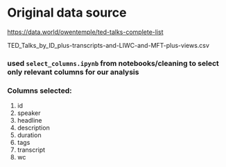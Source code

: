 # Original data source

https://data.world/owentemple/ted-talks-complete-list

TED_Talks_by_ID_plus-transcripts-and-LIWC-and-MFT-plus-views.csv

###  used `select_columns.ipynb` from notebooks/cleaning to select only relevant columns for our analysis

### Columns selected:

1. id
2. speaker
3. headline
4. description
5. duration
6. tags
7. transcript
8. wc
